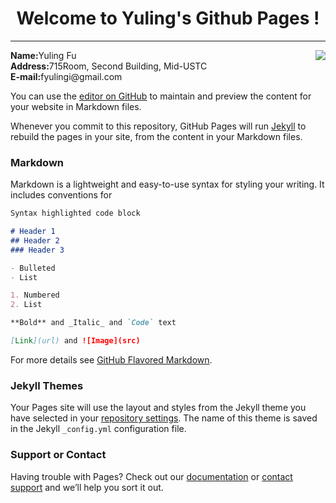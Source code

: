 <h1 style=text-align:center>Welcome to Yuling's Github Pages !</h1>
	<hr />
	<p>
		<b>Name:</b>Yuling Fu<IMG SRC="/cgi-bin/Count.cgi?df=linglinyang" style="float:right">  <br>
		<b>Address:</b>715Room, Second Building, Mid-USTC<br>
		<b>E-mail:</b>fyulingi@gmail.com
	</p>
  
You can use the [editor on GitHub](https://github.com/fyulingi/fyulingi.github.io/edit/master/index.md) to maintain and preview the content for your website in Markdown files.

Whenever you commit to this repository, GitHub Pages will run [Jekyll](https://jekyllrb.com/) to rebuild the pages in your site, from the content in your Markdown files.

### Markdown

Markdown is a lightweight and easy-to-use syntax for styling your writing. It includes conventions for

```markdown
Syntax highlighted code block

# Header 1
## Header 2
### Header 3

- Bulleted
- List

1. Numbered
2. List

**Bold** and _Italic_ and `Code` text

[Link](url) and ![Image](src)
```

For more details see [GitHub Flavored Markdown](https://guides.github.com/features/mastering-markdown/).

### Jekyll Themes

Your Pages site will use the layout and styles from the Jekyll theme you have selected in your [repository settings](https://github.com/fyulingi/fyulingi.github.io/settings). The name of this theme is saved in the Jekyll `_config.yml` configuration file.

### Support or Contact

Having trouble with Pages? Check out our [documentation](https://help.github.com/categories/github-pages-basics/) or [contact support](https://github.com/contact) and we’ll help you sort it out.
